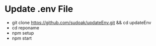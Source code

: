 # Update .env File

- git clone https://github.com/sudoak/updateEnv.git && cd updateEnv 
- cd reponame
- npm setup
- npm start